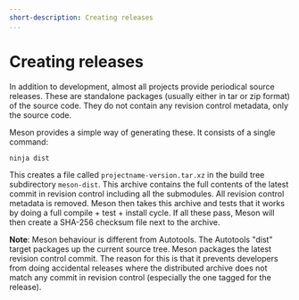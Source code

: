 ```yaml
---
short-description: Creating releases
...
```


# Creating releases

In addition to development, almost all projects provide periodical
source releases. These are standalone packages (usually either in tar
or zip format) of the source code. They do not contain any revision
control metadata, only the source code.

Meson provides a simple way of generating these. It consists of a
single command:

    ninja dist

This creates a file called `projectname-version.tar.xz` in the build
tree subdirectory `meson-dist`. This archive contains the full
contents of the latest commit in revision control including all the
submodules. All revision control metadata is removed. Meson then takes
this archive and tests that it works by doing a full compile + test +
install cycle. If all these pass, Meson will then create a SHA-256
checksum file next to the archive.

**Note**: Meson behaviour is different from Autotools. The Autotools
"dist" target packages up the current source tree. Meson packages
the latest revision control commit. The reason for this is that it
prevents developers from doing accidental releases where the
distributed archive does not match any commit in revision control
(especially the one tagged for the release).
